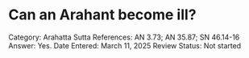 # Can an Arahant become ill?

Category: Arahatta
Sutta References: AN 3.73; AN 35.87; SN 46.14-16
Answer: Yes.
Date Entered: March 11, 2025
Review Status: Not started